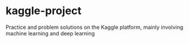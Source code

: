 # kaggle-project
Practice and problem solutions on the Kaggle platform, mainly involving machine learning and deep learning
